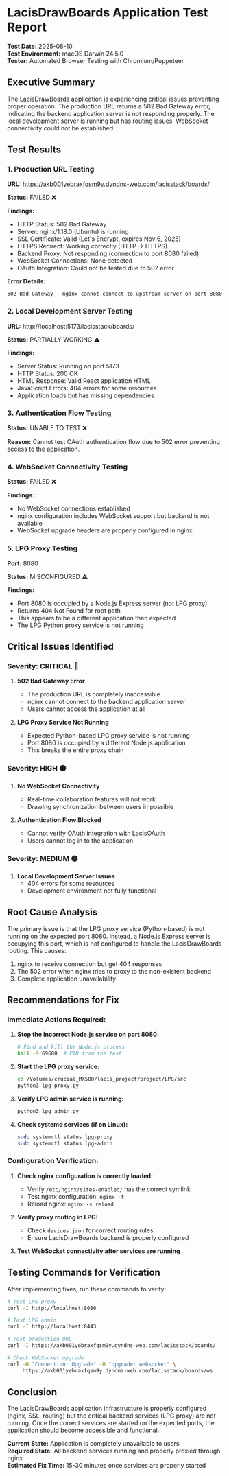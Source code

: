 # LacisDrawBoards Application Test Report

**Test Date:** 2025-08-10  
**Test Environment:** macOS Darwin 24.5.0  
**Tester:** Automated Browser Testing with Chromium/Puppeteer

## Executive Summary

The LacisDrawBoards application is experiencing critical issues preventing proper operation. The production URL returns a 502 Bad Gateway error, indicating the backend application server is not responding properly. The local development server is running but has routing issues. WebSocket connectivity could not be established.

## Test Results

### 1. Production URL Testing
**URL:** https://akb001yebraxfqsm9y.dyndns-web.com/lacisstack/boards/

**Status:** FAILED ❌

**Findings:**
- HTTP Status: 502 Bad Gateway
- Server: nginx/1.18.0 (Ubuntu) is running
- SSL Certificate: Valid (Let's Encrypt, expires Nov 6, 2025)
- HTTPS Redirect: Working correctly (HTTP → HTTPS)
- Backend Proxy: Not responding (connection to port 8080 failed)
- WebSocket Connections: None detected
- OAuth Integration: Could not be tested due to 502 error

**Error Details:**
```
502 Bad Gateway - nginx cannot connect to upstream server on port 8080
```

### 2. Local Development Server Testing
**URL:** http://localhost:5173/lacisstack/boards/

**Status:** PARTIALLY WORKING ⚠️

**Findings:**
- Server Status: Running on port 5173
- HTTP Status: 200 OK
- HTML Response: Valid React application HTML
- JavaScript Errors: 404 errors for some resources
- Application loads but has missing dependencies

### 3. Authentication Flow Testing
**Status:** UNABLE TO TEST ❌

**Reason:** Cannot test OAuth authentication flow due to 502 error preventing access to the application.

### 4. WebSocket Connectivity Testing
**Status:** FAILED ❌

**Findings:**
- No WebSocket connections established
- nginx configuration includes WebSocket support but backend is not available
- WebSocket upgrade headers are properly configured in nginx

### 5. LPG Proxy Testing
**Port:** 8080

**Status:** MISCONFIGURED ⚠️

**Findings:**
- Port 8080 is occupied by a Node.js Express server (not LPG proxy)
- Returns 404 Not Found for root path
- This appears to be a different application than expected
- The LPG Python proxy service is not running

## Critical Issues Identified

### Severity: CRITICAL 🔴
1. **502 Bad Gateway Error**
   - The production URL is completely inaccessible
   - nginx cannot connect to the backend application server
   - Users cannot access the application at all

2. **LPG Proxy Service Not Running**
   - Expected Python-based LPG proxy service is not running
   - Port 8080 is occupied by a different Node.js application
   - This breaks the entire proxy chain

### Severity: HIGH 🟠
1. **No WebSocket Connectivity**
   - Real-time collaboration features will not work
   - Drawing synchronization between users impossible

2. **Authentication Flow Blocked**
   - Cannot verify OAuth integration with LacisOAuth
   - Users cannot log in to the application

### Severity: MEDIUM 🟡
1. **Local Development Server Issues**
   - 404 errors for some resources
   - Development environment not fully functional

## Root Cause Analysis

The primary issue is that the LPG proxy service (Python-based) is not running on the expected port 8080. Instead, a Node.js Express server is occupying this port, which is not configured to handle the LacisDrawBoards routing. This causes:

1. nginx to receive connection but get 404 responses
2. The 502 error when nginx tries to proxy to the non-existent backend
3. Complete application unavailability

## Recommendations for Fix

### Immediate Actions Required:

1. **Stop the incorrect Node.js service on port 8080:**
   ```bash
   # Find and kill the Node.js process
   kill -9 69680  # PID from the test
   ```

2. **Start the LPG proxy service:**
   ```bash
   cd /Volumes/crucial_MX500/lacis_project/project/LPG/src
   python3 lpg-proxy.py
   ```

3. **Verify LPG admin service is running:**
   ```bash
   python3 lpg_admin.py
   ```

4. **Check systemd services (if on Linux):**
   ```bash
   sudo systemctl status lpg-proxy
   sudo systemctl status lpg-admin
   ```

### Configuration Verification:

1. **Check nginx configuration is correctly loaded:**
   - Verify `/etc/nginx/sites-enabled/` has the correct symlink
   - Test nginx configuration: `nginx -t`
   - Reload nginx: `nginx -s reload`

2. **Verify proxy routing in LPG:**
   - Check `devices.json` for correct routing rules
   - Ensure LacisDrawBoards backend is properly configured

3. **Test WebSocket connectivity after services are running**

## Testing Commands for Verification

After implementing fixes, run these commands to verify:

```bash
# Test LPG proxy
curl -I http://localhost:8080

# Test LPG admin
curl -I http://localhost:8443

# Test production URL
curl -I https://akb001yebraxfqsm9y.dyndns-web.com/lacisstack/boards/

# Check WebSocket upgrade
curl -H "Connection: Upgrade" -H "Upgrade: websocket" \
     https://akb001yebraxfqsm9y.dyndns-web.com/lacisstack/boards/ws
```

## Conclusion

The LacisDrawBoards application infrastructure is properly configured (nginx, SSL, routing) but the critical backend services (LPG proxy) are not running. Once the correct services are started on the expected ports, the application should become accessible and functional.

**Current State:** Application is completely unavailable to users  
**Required State:** All backend services running and properly proxied through nginx  
**Estimated Fix Time:** 15-30 minutes once services are properly started